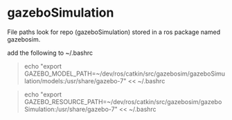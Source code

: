 # gazeboSimulation

File paths look for repo (gazeboSimulation) stored in a ros package named gazebosim.

add the following to ~/.bashrc

> echo "export GAZEBO_MODEL_PATH=~/dev/ros/catkin/src/gazebosim/gazeboSimulation/models:/usr/share/gazebo-7" << ~/.bashrc

> echo "export GAZEBO_RESOURCE_PATH=~/dev/ros/catkin/src/gazebosim/gazeboSimulation:/usr/share/gazebo-7" << ~/.bashrc
